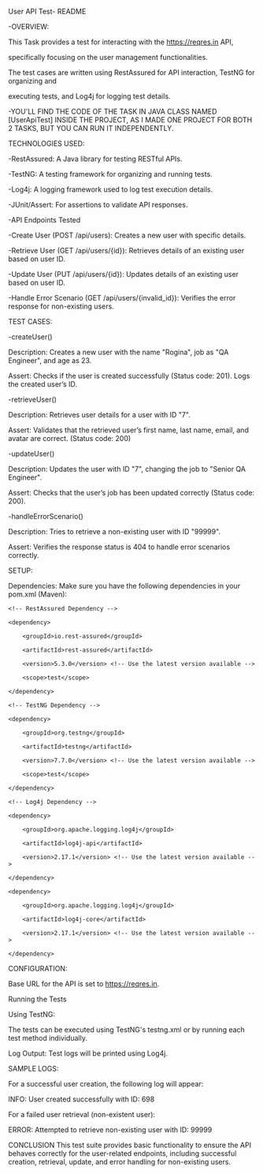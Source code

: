 User API Test- README

-OVERVIEW:

This Task provides a test for interacting with the https://reqres.in API,

specifically focusing on the user management functionalities. 

The test cases are written using RestAssured for API interaction, TestNG for organizing and 

executing tests, and Log4j for logging test details.

-YOU'LL FIND THE CODE OF THE TASK IN JAVA CLASS NAMED [UserApiTest] INSIDE THE PROJECT, AS I MADE ONE PROJECT FOR BOTH 2 TASKS, BUT YOU CAN RUN IT INDEPENDENTLY.

TECHNOLOGIES USED:

-RestAssured: A Java library for testing RESTful APIs.

-TestNG: A testing framework for organizing and running tests.

-Log4j: A logging framework used to log test execution details.

-JUnit/Assert: For assertions to validate API responses.

-API Endpoints Tested

-Create User (POST /api/users): Creates a new user with specific details.

-Retrieve User (GET /api/users/{id}): Retrieves details of an existing user based on user ID.

-Update User (PUT /api/users/{id}): Updates details of an existing user based on user ID.

-Handle Error Scenario (GET /api/users/{invalid_id}): Verifies the error response for non-existing users.

TEST CASES:

-createUser()

Description: Creates a new user with the name "Rogina", job as "QA Engineer", and age as 23.

Assert: Checks if the user is created successfully (Status code: 201). Logs the created user’s ID.

-retrieveUser()

Description: Retrieves user details for a user with ID "7".

Assert: Validates that the retrieved user’s first name, last name, email, and avatar are correct. (Status code: 200)

-updateUser()

Description: Updates the user with ID "7", changing the job to "Senior QA Engineer".

Assert: Checks that the user’s job has been updated correctly (Status code: 200).

-handleErrorScenario()

Description: Tries to retrieve a non-existing user with ID "99999".

Assert: Verifies the response status is 404 to handle error scenarios correctly.

SETUP:

Dependencies: Make sure you have the following dependencies in your pom.xml (Maven):

<dependencies>
  
    <!-- RestAssured Dependency -->
    
    <dependency>
    
        <groupId>io.rest-assured</groupId>
        
        <artifactId>rest-assured</artifactId>
        
        <version>5.3.0</version> <!-- Use the latest version available -->
        
        <scope>test</scope>
        
    </dependency>

    <!-- TestNG Dependency -->
    
    <dependency>
    
        <groupId>org.testng</groupId>
        
        <artifactId>testng</artifactId>
        
        <version>7.7.0</version> <!-- Use the latest version available -->
        
        <scope>test</scope>
        
    </dependency>

    <!-- Log4j Dependency -->
    
    <dependency>
    
        <groupId>org.apache.logging.log4j</groupId>
        
        <artifactId>log4j-api</artifactId>
        
        <version>2.17.1</version> <!-- Use the latest version available -->
        
    </dependency>
    
    <dependency>
    
        <groupId>org.apache.logging.log4j</groupId>
        
        <artifactId>log4j-core</artifactId>
        
        <version>2.17.1</version> <!-- Use the latest version available -->
        
    </dependency>
    
</dependencies>






CONFIGURATION: 

Base URL for the API is set to https://reqres.in.

Running the Tests

Using TestNG:

The tests can be executed using TestNG's testng.xml or by running each test method individually.

Log Output: Test logs will be printed using Log4j.

SAMPLE LOGS:

For a successful user creation, the following log will appear:


INFO: User created successfully with ID: 698

For a failed user retrieval (non-existent user):


ERROR: Attempted to retrieve non-existing user with ID: 99999

CONCLUSION
This test suite provides basic functionality to ensure the API behaves correctly for the user-related endpoints, including successful creation, retrieval, update, and error handling for non-existing users.

